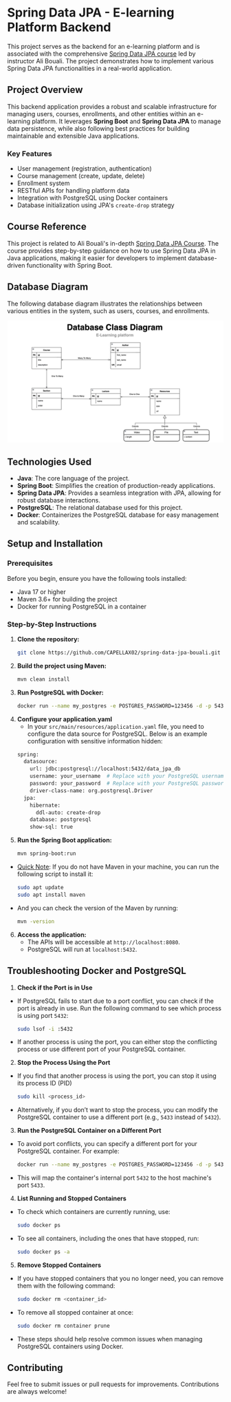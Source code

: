 # Spring Data JPA - E-learning Platform Backend

This project serves as the backend for an e-learning platform and is associated with the comprehensive [Spring Data JPA course](https://www.youtube.com/watch?v=mcl_nibV39s&ab_channel=BoualiAli) led by instructor Ali Bouali. The project demonstrates how to implement various Spring Data JPA functionalities in a real-world application.

## Project Overview

This backend application provides a robust and scalable infrastructure for managing users, courses, enrollments, and other entities within an e-learning platform. It leverages **Spring Boot** and **Spring Data JPA** to manage data persistence, while also following best practices for building maintainable and extensible Java applications.

### Key Features
- User management (registration, authentication)
- Course management (create, update, delete)
- Enrollment system
- RESTful APIs for handling platform data
- Integration with PostgreSQL using Docker containers
- Database initialization using JPA's `create-drop` strategy

## Course Reference

This project is related to Ali Bouali's in-depth [Spring Data JPA Course](https://www.youtube.com/watch?v=mcl_nibV39s&ab_channel=BoualiAli). The course provides step-by-step guidance on how to use Spring Data JPA in Java applications, making it easier for developers to implement database-driven functionality with Spring Boot.

## Database Diagram

The following database diagram illustrates the relationships between various entities in the system, such as users, courses, and enrollments.

![Database Diagram](src/main/resources/static/database_diagram.png)

## Technologies Used
- **Java**: The core language of the project.
- **Spring Boot**: Simplifies the creation of production-ready applications.
- **Spring Data JPA**: Provides a seamless integration with JPA, allowing for robust database interactions.
- **PostgreSQL**: The relational database used for this project.
- **Docker**: Containerizes the PostgreSQL database for easy management and scalability.

## Setup and Installation

### Prerequisites
Before you begin, ensure you have the following tools installed:
- Java 17 or higher
- Maven 3.6+ for building the project
- Docker for running PostgreSQL in a container

### Step-by-Step Instructions

1. **Clone the repository:**
   ```bash
   git clone https://github.com/CAPELLAX02/spring-data-jpa-bouali.git

2. **Build the project using Maven:**
   ```bash
   mvn clean install

3. **Run PostgreSQL with Docker:**
   ```bash
   docker run --name my_postgres -e POSTGRES_PASSWORD=123456 -d -p 5432:5432 postgres

4. **Configure your application.yaml**
   - In your `src/main/resources/application.yaml` file, you need to configure the data source for PostgreSQL. Below is an example configuration with sensitive information hidden:
   ```bash
   spring:
     datasource:
       url: jdbc:postgresql://localhost:5432/data_jpa_db
       username: your_username  # Replace with your PostgreSQL username
       password: your_password  # Replace with your PostgreSQL password
       driver-class-name: org.postgresql.Driver
     jpa:
       hibernate:
         ddl-auto: create-drop
       database: postgresql
       show-sql: true

5. **Run the Spring Boot application:**
   ```bash
   mvn spring-boot:run
   
- <u>Quick Note</u>: If you do not have Maven in your machine, you can run the following script to install it:
    
    ```bash
    sudo apt update
    sudo apt install maven
  
- And you can check the version of the Maven by running:

    ```bash
    mvn -version

6. **Access the application:**
   - The APIs will be accessible at `http://localhost:8080`.
   - PostgreSQL will run at `localhost:5432`.

## Troubleshooting Docker and PostgreSQL

1. **Check if the Port is in Use**
- If PostgreSQL fails to start due to a port conflict, you can check if the port is already in use. Run the following command to see which process is using port `5432`:

   ```bash
  sudo lsof -i :5432
  
- If another process is using the port, you can either stop the conflicting process or use different port of your PostgreSQL container.

2. **Stop the Process Using the Port**
- If you find that another process is using the port, you can stop it using its process ID (PID)

   ```bash
  sudo kill <process_id>

- Alternatively, if you don’t want to stop the process, you can modify the PostgreSQL container to use a different port (e.g., `5433` instead of `5432`).

3. **Run the PostgreSQL Container on a Different Port**
- To avoid port conflicts, you can specify a different port for your PostgreSQL container. For example:

   ```bash
  docker run --name my_postgres -e POSTGRES_PASSWORD=123456 -d -p 5433:5432 postgres

- This will map the container's internal port `5432` to the host machine's port `5433`.

4. **List Running and Stopped Containers**
- To check which containers are currently running, use:

   ```bash
  sudo docker ps

- To see all containers, including the ones that have stopped, run:

   ```bash
  sudo docker ps -a

5. **Remove Stopped Containers**
- If you have stopped containers that you no longer need, you can remove them with the following command:

   ```bash
  sudo docker rm <container_id>
  
- To remove all stopped container at once:

   ```bash
  sudo docker rm container prune

-  These steps should help resolve common issues when managing PostgreSQL containers using Docker.

## Contributing

Feel free to submit issues or pull requests for improvements. Contributions are always welcome!

